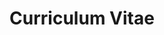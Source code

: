 ---
layout: cv
permalink: /cv/
title: Curriculum Vitae
nav: true
nav_order: 2
cv_pdf: cv_v3.pdf
description: A highly skilled machine learning engineer and researcher with expertise in AI, deep learning, quantum computing, and software engineering, backed by over three years of industry experience and a strong academic background from George Washington University.
---